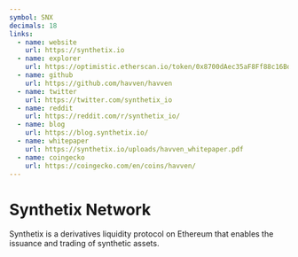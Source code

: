 ```yaml
---
symbol: SNX
decimals: 18
links:
  - name: website
    url: https://synthetix.io
  - name: explorer
    url: https://optimistic.etherscan.io/token/0x8700dAec35aF8Ff88c16BdF0418774CB3D7599B4
  - name: github
    url: https://github.com/havven/havven
  - name: twitter
    url: https://twitter.com/synthetix_io
  - name: reddit
    url: https://reddit.com/r/synthetix_io/
  - name: blog
    url: https://blog.synthetix.io/
  - name: whitepaper
    url: https://synthetix.io/uploads/havven_whitepaper.pdf
  - name: coingecko
    url: https://coingecko.com/en/coins/havven/
---
```


# Synthetix Network

Synthetix is a derivatives liquidity protocol on Ethereum that enables the issuance and trading of synthetic assets.
